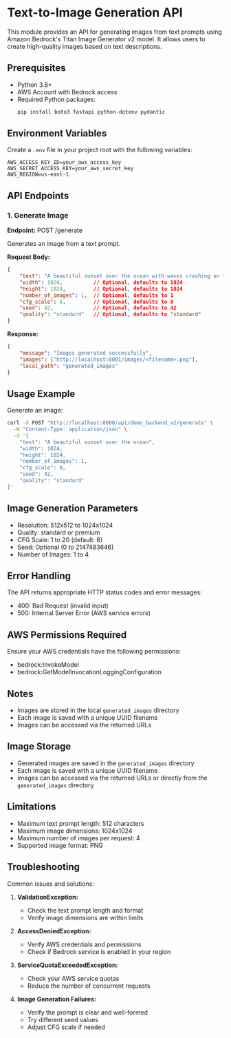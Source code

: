 # Text-to-Image Generation API

This module provides an API for generating images from text prompts using Amazon Bedrock's Titan Image Generator v2 model. It allows users to create high-quality images based on text descriptions.

## Prerequisites

- Python 3.8+
- AWS Account with Bedrock access
- Required Python packages:
  ```bash
  pip install boto3 fastapi python-dotenv pydantic
  ```

## Environment Variables

Create a `.env` file in your project root with the following variables:

```
AWS_ACCESS_KEY_ID=your_aws_access_key
AWS_SECRET_ACCESS_KEY=your_aws_secret_key
AWS_REGION=us-east-1
```

## API Endpoints

### 1. Generate Image
**Endpoint:** POST /generate

Generates an image from a text prompt.

**Request Body:**
```json
{
    "text": "A beautiful sunset over the ocean with waves crashing on the shore",
    "width": 1024,          // Optional, defaults to 1024
    "height": 1024,         // Optional, defaults to 1024
    "number_of_images": 1,  // Optional, defaults to 1
    "cfg_scale": 8,         // Optional, defaults to 8
    "seed": 42,             // Optional, defaults to 42
    "quality": "standard"   // Optional, defaults to "standard"
}
```

**Response:**
```json
{
    "message": "Images generated successfully",
    "images": ["http://localhost:8001/images/<filename>.png"],
    "local_path": "generated_images"
}
```

## Usage Example

Generate an image:
```bash
curl -X POST "http://localhost:8000/api/demo_backend_v2/generate" \
  -H "Content-Type: application/json" \
  -d '{
    "text": "A beautiful sunset over the ocean",
    "width": 1024,
    "height": 1024,
    "number_of_images": 1,
    "cfg_scale": 8,
    "seed": 42,
    "quality": "standard"
}'
```

## Image Generation Parameters
- Resolution: 512x512 to 1024x1024
- Quality: standard or premium
- CFG Scale: 1 to 20 (default: 8)
- Seed: Optional (0 to 2147483646)
- Number of Images: 1 to 4

## Error Handling
The API returns appropriate HTTP status codes and error messages:

- 400: Bad Request (invalid input)
- 500: Internal Server Error (AWS service errors)

## AWS Permissions Required
Ensure your AWS credentials have the following permissions:

- bedrock:InvokeModel
- bedrock:GetModelInvocationLoggingConfiguration

## Notes
- Images are stored in the local `generated_images` directory
- Each image is saved with a unique UUID filename
- Images can be accessed via the returned URLs


## Image Storage

- Generated images are saved in the `generated_images` directory
- Each image is saved with a unique UUID filename
- Images can be accessed via the returned URLs or directly from the `generated_images` directory

## Limitations

- Maximum text prompt length: 512 characters
- Maximum image dimensions: 1024x1024
- Maximum number of images per request: 4
- Supported image format: PNG

## Troubleshooting

Common issues and solutions:

1. **ValidationException:**
   - Check the text prompt length and format
   - Verify image dimensions are within limits

2. **AccessDeniedException:**
   - Verify AWS credentials and permissions
   - Check if Bedrock service is enabled in your region

3. **ServiceQuotaExceededException:**
   - Check your AWS service quotas
   - Reduce the number of concurrent requests

4. **Image Generation Failures:**
   - Verify the prompt is clear and well-formed
   - Try different seed values
   - Adjust CFG scale if needed

